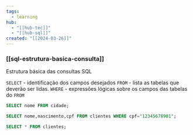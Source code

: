 ```yaml
---
tags:
  - learning
hub:
  - "[[hub-tec]]"
  - "[[hub-sql]]"
created: "[[2024-03-26]]"
---
```

### [[sql-estrutura-basica-consulta]]

Estrutura básica das consultas SQL

`SELECT` - identificação dos campos desejados
`FROM` - lista as tabelas que deverão ser lidas.
`WHERE` - expressões lógicas sobre os campos das tabelas do `FROM`


```SQL
SELECT nome FROM cidade;
```

```SQL
SELECT nome,nascimento,cpf FROM clientes WHERE cpf="12345678901";
```

```SQL
SELECT * FROM clientes;
```
